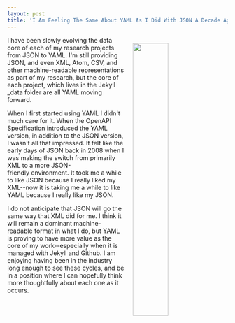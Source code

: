 ```yaml
---
layout: post
title: 'I Am Feeling The Same About YAML As I Did With JSON A Decade Ago'
---
```

<p><img style="padding: 15px;" src="https://s3.amazonaws.com/kinlane-productions/bw-icons/bw-face-idk.png" alt="" width="40%" align="right" /></p>
<p>I have been slowly evolving the data core of each of my research projects from JSON to YAML. I'm still providing JSON, and even XML, Atom, CSV, and other machine-readable representations as part of my research, but the core of each project, which lives in the Jekyll _data folder are all YAML moving forward.&nbsp;</p>
<p>When I first started using YAML I didn't much care for it. When the OpenAPI Specification introduced the YAML version, in addition to the JSON version, I wasn't all that impressed. It felt like the early days of JSON back in 2008 when I was making the switch from primarily XML to a more JSON-friendly&nbsp;environment. It took me a while to like JSON&nbsp;because I really liked my XML--now it is taking me a while to like YAML&nbsp;because I really like my JSON.</p>
<p>I do not anticipate that JSON will go the same way that XML did for me. I think it will remain a dominant machine-readable format in what I do, but YAML is proving to have more value as the core of my work--especially when it is managed with Jekyll and Github. I am enjoying having been in the industry long enough to see these cycles, and be in a position where I can hopefully think more thoughtfully&nbsp;about each one as it occurs.</p>